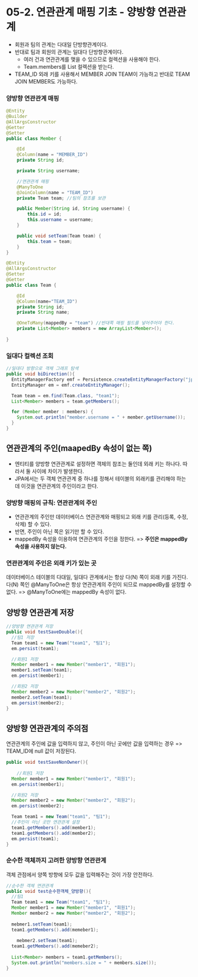 # 05-2. 연관관계 매핑 기초 - 양방향 연관관계

- 회원과 팀의 관계는 다대일 단방향관계이다.
- 반대로 팀과 회원의 관계는 일대다 단방향관계이다.
  - 여러 건과 연관관계를 맺을 수 있으므로 컬렉션을 사용해야 한다.
  - Team.members를 List 컬렉션을 받는다.
- TEAM_ID 외래 키를 사용해서 MEMBER JOIN TEAM이 가능하고 반대로 TEAM JOIN MEMBER도 가능하다.

### 양방향 연관관계 매핑

```java
@Entity
@Builder
@AllArgsConstructor
@Getter
@Setter
public class Member {

    @Id
    @Column(name = "MEMBER_ID")
    private String id;

    private String username;

    //연관관계 매핑
    @ManyToOne
    @JoinColumn(name = "TEAM_ID")
    private Team team; //팀의 참조를 보관

    public Member(String id, String username) {
        this.id = id;
        this.username = username;
    }

    public void setTeam(Team team) {
        this.team = team;
    }
}

@Entity
@AllArgsConstructor
@Setter
@Getter
public class Team {

    @Id
    @Column(name="TEAM_ID")
    private String id;
    private String name;

    @OneToMany(mappedBy = "team") //반대쪽 매핑 필드를 넣어주어야 한다.
    private List<Member> members = new ArrayList<Member>();
    
}
```

### 일대다 컬렉션 조회

```java
//일대다 방향으로 객체 그래프 탐색
public void biDirection(){
  EntityManagerFactory emf = Persistence.createEntityManagerFactory("jpabook");
  EntityManager em = emf.createEntityManager();

  Team team = em.find(Team.class, "team1");
  List<Member> members = team.getMembers();

  for (Member member : members) {
    System.out.println("member.username = " + member.getUsername());
  }
}
```

## 연관관계의 주인(maapedBy 속성이 없는 쪽)

- 엔티티를 양방향 연관관계로 설정하면 객체의 참조는 둘인데 외래 키는 하나다. 따라서 둘 사이에 차이가 발생한다.
- JPA에서는 두 객체 연관관계 중 하나를 정해서 테이블의 외래키를 관리해야 하는 데 이것을 연관관계의 주인이라고 한다.

### 양방향 매핑의 규칙: 연관관계의 주인

- 연관관계의 주인만 데이터베이스 연관관계와 매핑되고 외래 키를 관리(등록, 수정, 삭제) 할 수 있다.
- 반면, 주인이 아닌 쪽은 읽기만 할 수 있다.
- mappedBy 속성을 이용하여 연관관계의 주인을 정한다. => **주인은 mappedBy 속성을 사용하지 않는다.**

### 연관관계의 주인은 외래 키가 있는 곳

데이터베이스 테이블의 다대일, 일대다 관계에서는 항상 다(N) 쪽이 외래 키를 가진다. 다(N) 쪽인 @ManyToOne은 항상 연관관계의 주인이 되므로 mappedBy를 설정할 수 없다. => @ManyToOne에는 mappedBy 속성이 없다.

## 양방향 연관관계 저장

```java
//양방향 연관관계 저장
public void testSaveDouble(){
  //팀1 저장
  Team team1 = new Team("team1", "팀1");
  em.persist(team1);

  //회원1 저장
  Member member1 = new Member("member1", "회원1");
  member1.setTeam(team1);
  em.persist(member1);

  //회원2 저장
  Member member2 = new Member("member2", "회원2");
  member2.setTeam(team1);
  em.persist(member2);
}
```

## 양방향 연관관계의 주의점

연관관계의 주인에 값을 입력하지 않고, 주인이 아닌 곳에만 값을 입력하는 경우 => TEAM_ID에 null 값이 저장된다.

```java
public void testSaveNonOwner(){
  
	//회원1 저장
  Member member1 = new Member("member1", "회원1");
  em.persist(member1);

  //회원2 저장
  Member member2 = new Member("member2", "회원2");
  em.persist(member2);

  Team team1 = new Team("team1", "팀1");
  //주인이 아닌 곳만 연관관계 설정
  team1.getMembers().add(member1);
  team1.getMembers().add(member2);
  em.persist(team1);
}
```

### 순수한 객체까지 고려한 양방향 연관관계

객체 관점에서 양쪽 방향에 모두 값을 입력해주는 것이 가장 안전하다.

```java
//순수한 객체 연관관계
public void test순수한객체_양방향(){
  //팀1
  Team team1 = new Team("team1", "팀1");
  Member member1 = new Member("member1", "회원1");
  Member member2 = new Member("member2", "회원2");
  
  mebmer1.setTeam(team1);
  team1.getMembers().add(memeber1);
  
	mebmer2.setTeam(team1);
  team1.getMembers().add(memeber2);
  
  List<Member> members = team1.getMembers();
  System.out.println("members.size = " + members.size());
}
```

